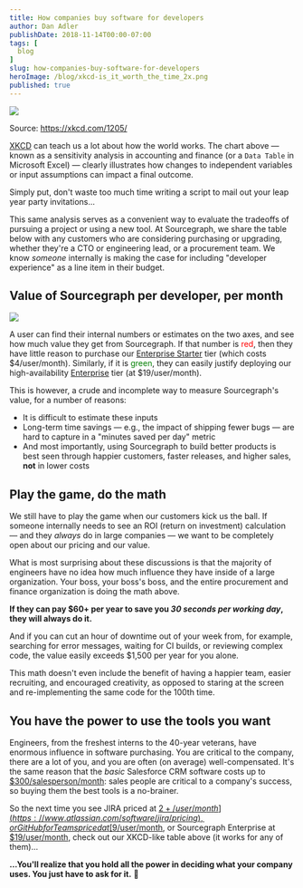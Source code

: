 ```yaml
---
title: How companies buy software for developers
author: Dan Adler
publishDate: 2018-11-14T00:00-07:00
tags: [
  blog
]
slug: how-companies-buy-software-for-developers
heroImage: /blog/xkcd-is_it_worth_the_time_2x.png
published: true
---
```


<img src="/blog/xkcd-is_it_worth_the_time_2x.png">

Source: https://xkcd.com/1205/

[XKCD](https://xkcd.com) can teach us a lot about how the world works. The chart above — known as a sensitivity analysis in accounting and finance (or a `Data Table` in Microsoft Excel) — clearly illustrates how changes to independent variables or input assumptions can impact a final outcome. 

Simply put, don't waste too much time writing a script to mail out your leap year party invitations...

This same analysis serves as a convenient way to evaluate the tradeoffs of pursuing a project or using a new tool. At Sourcegraph, we share the table below with any customers who are considering purchasing or upgrading, whether they're a CTO or engineering lead, or a procurement team. We know _someone_ internally is making the case for including "developer experience" as a line item in their budget.

## Value of Sourcegraph per developer, per month

<img src="/blog/sensitivity-Sourcegraph-value-add.png">

A user can find their internal numbers or estimates on the two axes, and see how much value they get from Sourcegraph. If that number is <span style="color:red">red</span>, then they have little reason to purchase our [Enterprise Starter](/pricing) tier (which costs $4/user/month). Similarly, if it is <span style="color:green">green</span>, they can easily justify deploying our high-availability [Enterprise](/pricing) tier (at $19/user/month). 

This is however, a crude and incomplete way to measure Sourcegraph's value, for a number of reasons:

* It is difficult to estimate these inputs
* Long-term time savings — e.g., the impact of shipping fewer bugs — are hard to capture in a "minutes saved per day" metric
* And most importantly, using Sourcegraph to build better products is best seen through happier customers, faster releases, and higher sales, **not** in lower costs

## Play the game, do the math

We still have to play the game when our customers kick us the ball. If someone internally needs to see an ROI (return on investment) calculation — and they _always_ do in large companies — we want to be completely open about our pricing and our value. 

What is most surprising about these discussions is that the majority of engineers have no idea how much influence they have inside of a large organization. Your boss, your boss's boss, and the entire procurement and finance organization is doing the math above. 

**If they can pay $60+ per year to save you _30 seconds per working day_, they will always do it.**

And if you can cut an hour of downtime out of your week from, for example, searching for error messages, waiting for CI builds, or reviewing complex code, the value easily exceeds $1,500 per year for you alone. 

This math doesn't even include the benefit of having a happier team, easier recruiting, and encouraged creativity, as opposed to staring at the screen and re-implementing the same code for the 100th time.

## You have the power to use the tools you want

Engineers, from the freshest interns to the 40-year veterans, have enormous influence in software purchasing. You are critical to the company, there are a lot of you, and you are often (on average) well-compensated. It's the same reason that the _basic_ Salesforce CRM software costs up to [$300/salesperson/month](https://www.salesforce.com/editions-pricing/sales-cloud/): sales people are critical to a company's success, so buying them the best tools is a no-brainer. 

So the next time you see JIRA priced at [$2+/user/month](https://www.atlassian.com/software/jira/pricing), or GitHub for Teams priced at [$9/user/month](http://github.com/pricing), or Sourcegraph Enterprise at [$19/user/month](https://about.sourcegraph.com/pricing), check out our XKCD-like table above (it works for any of them)...

**...You'll realize that you hold all the power in deciding what your company uses. You just have to ask for it.**

